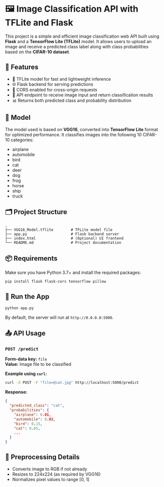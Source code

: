 
# 🖼️ Image Classification API with TFLite and Flask

This project is a simple and efficient image classification web API built using **Flask** and a **TensorFlow Lite (TFLite)** model. It allows users to upload an image and receive a predicted class label along with class probabilities based on the **CIFAR-10 dataset**.

## 🚀 Features

- 📱 TFLite model for fast and lightweight inference
- 🌐 Flask backend for serving predictions
- 🔐 CORS enabled for cross-origin requests
- 🔄 API endpoint to receive image input and return classification results
- 📊 Returns both predicted class and probability distribution

## 🧠 Model

The model used is based on **VGG16**, converted into **TensorFlow Lite** format for optimized performance. It classifies images into the following 10 CIFAR-10 categories:

- airplane
- automobile
- bird
- cat
- deer
- dog
- frog
- horse
- ship
- truck

## 🗂️ Project Structure

```
.
├── VGG16_Model.tflite        # TFLite model file
├── app.py                    # Flask backend server
├── index.html                # (Optional) UI frontend
└── README.md                 # Project documentation
```

## 📦 Requirements

Make sure you have Python 3.7+ and install the required packages:

```bash
pip install flask flask-cors tensorflow pillow
```

## 🧪 Run the App

```bash
python app.py
```

By default, the server will run at `http://0.0.0.0:5000`.

## 📤 API Usage

### `POST /predict`

**Form-data key:** `file`  
**Value:** Image file to be classified

**Example using `curl`:**

```bash
curl -X POST -F "file=@cat.jpg" http://localhost:5000/predict
```

**Response:**

```json
{
  "predicted_class": "cat",
  "probabilities": {
    "airplane": 0.01,
    "automobile": 0.02,
    "bird": 0.15,
    "cat": 0.65,
    ...
  }
}
```

## 🔧 Preprocessing Details

- Converts image to RGB if not already
- Resizes to 224x224 (as required by VGG16)
- Normalizes pixel values to range [0, 1]
